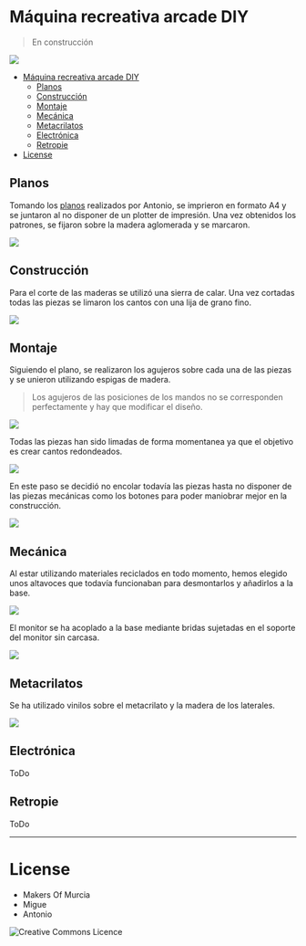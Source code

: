 # Máquina recreativa arcade DIY

> En construcción

![](preview.png)

- [Máquina recreativa arcade DIY](#m%C3%A1quina-recreativa-arcade-diy)
  - [Planos](#planos)
  - [Construcción](#construcci%C3%B3n)
  - [Montaje](#montaje)
  - [Mecánica](#mec%C3%A1nica)
  - [Metacrilatos](#metacrilatos)
  - [Electrónica](#electr%C3%B3nica)
  - [Retropie](#retropie)
- [License](#license)


## Planos

Tomando los [planos](src/planos.pdf) realizados por Antonio, se imprieron en formato A4 y se juntaron al no disponer de un plotter de impresión. Una vez obtenidos los patrones, se fijaron sobre la madera aglomerada y se marcaron.

![](img/patrones.png)

## Construcción

Para el corte de las maderas se utilizó una sierra de calar. Una vez cortadas todas las piezas se limaron los cantos con una lija de grano fino.

![](img/madera.png)

## Montaje

Siguiendo el plano, se realizaron los agujeros sobre cada una de las piezas y se unieron utilizando espigas de madera.

> Los agujeros de las posiciones de los mandos no se corresponden perfectamente y hay que modificar el diseño.

![](img/montaje.png)

Todas las piezas han sido limadas de forma momentanea ya que el objetivo es crear cantos redondeados.

![](img/limado.png)

En este paso se decidió no encolar todavía las piezas hasta no disponer de las piezas mecánicas como los botones para poder maniobrar mejor en la construcción.

![](img/montado.png)

## Mecánica

Al estar utilizando materiales reciclados en todo momento, hemos elegido unos altavoces que todavía funcionaban para desmontarlos y añadirlos a la base.

![](img/altavoces.png)

El monitor se ha acoplado a la base mediante bridas sujetadas en el soporte del monitor sin carcasa.

![](img/monitor.png)

## Metacrilatos

Se ha utilizado vinilos sobre el metacrilato y la madera de los laterales.

![](img/metacrilatos.png)

## Electrónica

ToDo

## Retropie

ToDo


---

# License

- Makers Of Murcia
- Migue
- Antonio

![Creative Commons Licence](http://i.creativecommons.org/l/by-sa/4.0/88x31.png)
